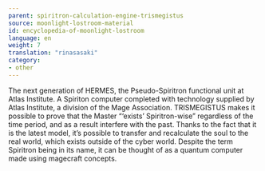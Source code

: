```yaml
---
parent: spiritron-calculation-engine-trismegistus
source: moonlight-lostroom-material
id: encyclopedia-of-moonlight-lostroom
language: en
weight: 7
translation: "rinasasaki"
category:
- other
---
```


The next generation of HERMES, the Pseudo-Spiritron functional unit at Atlas Institute.
A Spiriton computer completed with technology supplied by Atlas Institute, a division of the Mage Association. TRISMEGISTUS makes it possible to prove that the Master “‘exists’ Spiritron-wise” regardless of the time period, and as a result interfere with the past.
Thanks to the fact that it is the latest model, it’s possible to transfer and recalculate the soul to the real world, which exists outside of the cyber world.
Despite the term Spiritron being in its name, it can be thought of as a quantum computer made using magecraft concepts.
